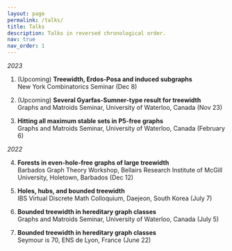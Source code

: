 ```yaml
---
layout: page
permalink: /talks/
title: Talks
description: Talks in reversed chronological order.
nav: true
nav_order: 1
---
```


_2023_


1. (Upcoming) **Treewidth, Erdos-Posa and induced subgraphs**\
   New York Combinatorics Seminar (Dec 8)

2. (Upcoming) **Several Gyarfas-Sumner-type result for treewidth**\
Graphs and Matroids Seminar, University of Waterloo, Canada (Nov 23)

3. **Hitting all maximum stable sets in P5-free graphs**\
Graphs and Matroids Seminar, University of Waterloo, Canada (February 6)

_2022_

4. **Forests in even-hole-free graphs of large treewidth**\
Barbados Graph Theory Workshop, Bellairs Research Institute of McGill University, Holetown, Barbados (Dec 12)


5. **Holes, hubs, and bounded treewidth**\
IBS Virtual Discrete Math Colloquium, Daejeon, South Korea (July 7)


6. **Bounded treewidth in hereditary graph classes**\
Graphs and Matroids Seminar, University of Waterloo, Canada (July 5)


7. **Bounded treewidth in hereditary graph classes**\
 Seymour is 70, ENS de Lyon, France (June 22)

